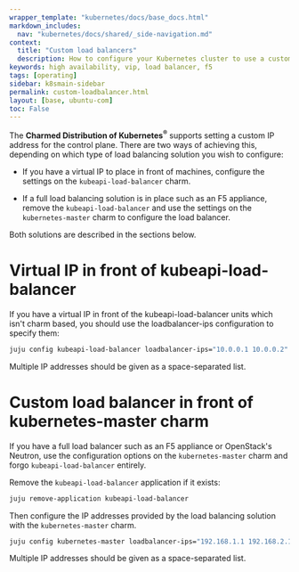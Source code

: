 ```yaml
---
wrapper_template: "kubernetes/docs/base_docs.html"
markdown_includes:
  nav: "kubernetes/docs/shared/_side-navigation.md"
context:
  title: "Custom load balancers"
  description: How to configure your Kubernetes cluster to use a custom load balancer.
keywords: high availability, vip, load balancer, f5
tags: [operating]
sidebar: k8smain-sidebar
permalink: custom-loadbalancer.html
layout: [base, ubuntu-com]
toc: False
---
```


The **Charmed Distribution of Kubernetes<sup>&reg;</sup>** supports setting a
custom IP address for the control plane.  There are two ways of achieving this, depending
on which type of load balancing solution you wish to configure:

 -  If you have a virtual IP to place in front of machines, configure the settings on the
    `kubeapi-load-balancer` charm.

 -  If a full load balancing solution is in place such as an F5 appliance, remove the
     `kubeapi-load-balancer` and use the settings on the `kubernetes-master` charm to
      configure the load balancer.

Both solutions are described in the sections below.

# Virtual IP in front of kubeapi-load-balancer

If you have a virtual IP in front of the kubeapi-load-balancer
units which isn't charm based, you should use the loadbalancer-ips configuration to
specify them:

```bash
juju config kubeapi-load-balancer loadbalancer-ips="10.0.0.1 10.0.0.2"
```

Multiple IP addresses should be given as a space-separated list.


# Custom load balancer in front of kubernetes-master charm

If you have a full load balancer such as an F5 appliance or OpenStack's Neutron,
use the configuration options on the `kubernetes-master` charm and forgo
`kubeapi-load-balancer`  entirely.

Remove the `kubeapi-load-balancer` application if it exists:

```bash
juju remove-application kubeapi-load-balancer
```

Then configure the IP addresses provided by the load balancing solution with the
`kubernetes-master` charm.

```bash
juju config kubernetes-master loadbalancer-ips="192.168.1.1 192.168.2.1"
```

Multiple IP addresses should be given as a space-separated list.
